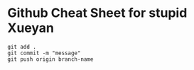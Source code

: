 # Github Cheat Sheet for stupid Xueyan

```
git add . 
git commit -m "message"
git push origin branch-name
```
